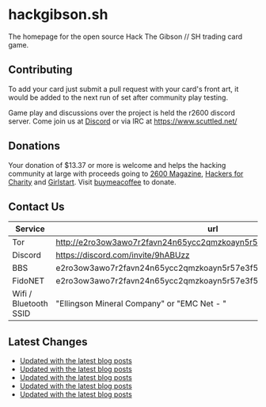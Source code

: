 # hackgibson.sh
The homepage for the open source Hack The Gibson // SH trading card game.


## Contributing

To add your card just submit a pull request with your card's front art, it would be added to the next run of set after community play testing.

Game play and discussions over the project is held the r2600 discord server. Come join us at [Discord](https://discord.com/invite/9hABUzz) or via IRC at https://www.scuttled.net/


## Donations

Your donation of $13.37 or more is welcome and helps the hacking community at large with proceeds going to [2600 Magazine](https://2600.com/), [Hackers for Charity](https://hackersforcharity.org) and [Girlstart](https://girlstart.org).  Visit [buymeacoffee](https://www.buymeacoffee.com/hackgibson.sh) to donate.


## Contact Us

Service | url
-|-
Tor | http://e2ro3ow3awo7r2favn24n65ycc2qmzkoayn5r57e3f56nvjwdcgg32ad.onion
Discord | https://discord.com/invite/9hABUzz
BBS | e2ro3ow3awo7r2favn24n65ycc2qmzkoayn5r57e3f56nvjwdcgg32ad.onion:23
FidoNET | e2ro3ow3awo7r2favn24n65ycc2qmzkoayn5r57e3f56nvjwdcgg32ad.onion:24554
Wifi / Bluetooth SSID | "Ellingson Mineral Company" or "EMC Net - <fidonet address>"

## Latest Changes
<!-- BLOG-POST-LIST:START -->
- [Updated with the latest blog posts](https://github.com/DFW2600/hackgibson.sh/commit/72e1555d68ade10a7668d442e11fcede92e1e8d0)
- [Updated with the latest blog posts](https://github.com/DFW2600/hackgibson.sh/commit/046d8719745342fbae95bf6c3d57f54bd27f500f)
- [Updated with the latest blog posts](https://github.com/DFW2600/hackgibson.sh/commit/4c2aceab350de6d5c436f70136a0ff5033b0ab9c)
- [Updated with the latest blog posts](https://github.com/DFW2600/hackgibson.sh/commit/9bc99c64706e7045088012cb6ae7709d854ca4cd)
- [Updated with the latest blog posts](https://github.com/DFW2600/hackgibson.sh/commit/308b891c820682a89ef3ac8f555f8920778f8fda)
<!-- BLOG-POST-LIST:END -->

